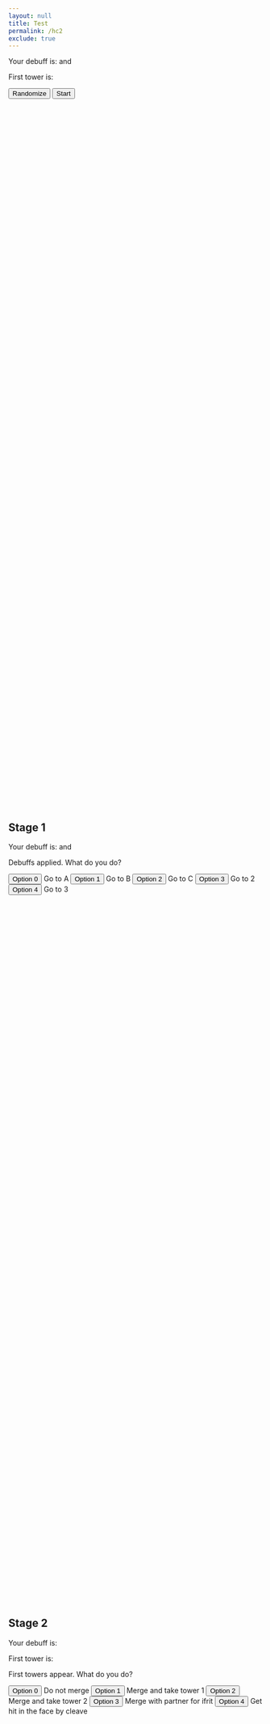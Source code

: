 ```yaml
---
layout: null
title: Test
permalink: /hc2
exclude: true
---
```


<p id="top">Your debuff is: <span class="debuff"></span> and <span class="stackdebuff"></span></p>
<p>First tower is: <span class="tower1"></span></p>

<button onclick="randomize()" type="button">
	Randomize</button>

<button onclick="location.href='#ref1'" type="button">
	Start</button>	

<div style="line-height:10000%;"><br></div>




<h2 id="ref1">Stage 1</h2>

<p id="top">Your debuff is: <span class="debuff"></span> and <span class="stackdebuff"></span></p>

Debuffs applied. What do you do?

<button id="button1_0" class="choice" onclick="location.href='#ref0'" type="button">
	Option 0</button>
Go to A

<button id="button1_1" class="choice" onclick="location.href='#ref0'" type="button">
	Option 1</button>
Go to B

<button id="button1_2" class="choice" onclick="location.href='#ref0'" type="button">
	Option 2</button>
Go to C
	
<button id="button1_3" class="choice" onclick="location.href='#ref0'" type="button">
	Option 3</button>
Go to 2
	
<button id="button1_4" class="choice" onclick="location.href='#ref0'" type="button">
	Option 4</button>
Go to 3
	
<div style="line-height:10000%;"><br></div>





<h2 id="ref2">Stage 2</h2>

<p>Your debuff is: <span class="stage2debuff"></span></p>
<p>First tower is: <span class="tower1"></span></p>

First towers appear. What do you do?

<button id="button2_0" class="choice" onclick="location.href='#ref0'" type="button">
	Option 0</button>
Do not merge

<button id="button2_1" class="choice" onclick="location.href='#ref0'" type="button">
	Option 1</button>
Merge and take tower 1

<button id="button2_2" class="choice" onclick="location.href='#ref0'" type="button">
	Option 2</button>
Merge and take tower 2

<button id="button2_3" class="choice" onclick="location.href='#ref0'" type="button">
	Option 3</button>
Merge with partner for ifrit
	
<button id="button2_4" class="choice" onclick="location.href='#ref0'" type="button">
	Option 4</button>
Get hit in the face by cleave

<div style="line-height:10000%;"><br></div>



<h2 id="ref3">Stage 3</h2>

<p>Your debuff is: <span class="stage3debuff"></span></p>
<p>First tower was: <span class="tower1"></span></p>

First towers resolved. What do you do?

<button id="button3_0" class="choice" onclick="location.href='#ref0'" type="button">
	Option 0</button>
Go to A

<button id="button3_1" class="choice" onclick="location.href='#ref0'" type="button">
	Option 1</button>
Go to B

<button id="button3_2" class="choice" onclick="location.href='#ref0'" type="button">
	Option 2</button>
Go to C
	
<button id="button3_3" class="choice" onclick="location.href='#ref0'" type="button">
	Option 3</button>
Go to the safe area. Avoid merging

<div style="line-height:10000%;"><br></div>



<h2 id="ref4">Stage 4</h2>

<p>Your debuff is: <span class="stage4debuff"></span></p>
<p>Second towers are: <span class="tower2"></span> and <span class="tower3"></span></p>

Second towers and adds appear. What do you do?

<button id="button4_0" class="choice" onclick="location.href='#ref0'" type="button">
	Option 0</button>
Do not merge

<button id="button4_1" class="choice" onclick="location.href='#ref0'" type="button">
	Option 1</button>
Merge with Alpha and enter tower

<button id="button4_2" class="choice" onclick="location.href='#ref0'" type="button">
	Option 2</button>
Merge with Beta and enter tower
	
<button id="button4_3" class="choice" onclick="location.href='#ref0'" type="button">
	Option 3</button>
Merge with Gamma and enter tower
	
<button id="button4_4" class="choice" onclick="location.href='#ref0'" type="button">
	Option 4</button>
Bait north add

<button id="button4_5" class="choice" onclick="location.href='#ref0'" type="button">
	Option 5</button>
Bait west add
	
<button id="button4_6" class="choice" onclick="location.href='#ref0'" type="button">
	Option 6</button>
Bait east add
	
<button id="button4_7" class="choice" onclick="location.href='#ref0'" type="button">
	Option 7</button>
Bait south add
<div style="line-height:10000%;"><br></div>



<h2 id="ref5">Stage 5</h2>

<p>Your debuff is: <span class="stage5debuff"></span></p>

Second towers and adds resolved. What do you do?

<button id="button5_0" class="choice" onclick="location.href='#ref0'" type="button">
	Option 0</button>
Do not merge

<button id="button5_1" class="choice" onclick="location.href='#ref0'" type="button">
	Option 1</button>
Merge with wind

<button id="button5_2" class="choice" onclick="location.href='#ref0'" type="button">
	Option 2</button>
Merge with water

<button id="button5_3" class="choice" onclick="location.href='#ref0'" type="button">
	Option 3</button>
Merge with lightning

<button id="button5_4" class="choice" onclick="location.href='#ref0'" type="button">
	Option 4</button>
Merge with ifrit

<div style="line-height:10000%;"><br></div>



<h2 id="ref6">SUCCESS</h2>
<button onclick="location.href='#top'" type="button">
	Retry</button>	
<div style="line-height:10000%;"><br></div>



<h2 id="ref0">YOU DIED</h2>
<button onclick="location.href='#top'" type="button">
	Retry</button>	
<div style="line-height:10000%;"><br></div>



<script>
const debuffs = ["Alpha8", "Beta8", "Gamma8", "Alpha28", "Beta28", "Gamma28", "None", "None"];
const stackdebuffs = ["None", "Stack1", "Stack2"];
const towers = ["Wind", "Water", "Lightning"]

debuff = "Alpha8"
stackdebuff = "None"
stage2debuff = "Alpha"
stage3debuff = "Alpha"
stage4debuff = "Alpha"
stage5debuff = "Alpha"
tower1 = "Lightning"
tower2 = "Water"
tower3 = "Wind"

function randomize()
{
	debuff = debuffs[Math.floor(Math.random() * 8)];
	
	stackdebuff = "None";
	if (debuff == "Alpha28" || debuff == "Beta28" || debuff == "Gamma28")
	{
		stackdebuff = stackdebuffs[Math.floor(Math.random() * 3)];
	}
	
	stage2debuff = debuff;
	stage3debuff = debuff;
	stage4debuff = debuff;
	stage5debuff = debuff;

	if (Math.floor(Math.random() * 2) == 0)
	{
		tower1 = "Water";
		tower2 = "Wind";
		tower3 = "Lightning";
	}
	else
	{
		tower1 = "Lightning";
		tower2 = "Wind";
		tower3 = "Water";
	}

	resetChoices();
}

function resetChoices()
{
	var elements = document.getElementsByClassName("choice");
	for (const element of elements) {
		element.outerHTML = element.outerHTML.replace(/ref[0-9]+/, 'ref0');
	}
	
	var elements = document.getElementsByClassName("debuff");
	for (const element of elements) {
		element.innerHTML = debuff;
	}
	
	var elements = document.getElementsByClassName("stackdebuff");
	for (const element of elements) {
		element.innerHTML = stackdebuff;
	}
	
	var elements = document.getElementsByClassName("tower1");
	for (const element of elements) {
		element.innerHTML = tower1;
	}
	
	var elements = document.getElementsByClassName("tower2");
	for (const element of elements) {
		element.innerHTML = tower2;
	}
	
	var elements = document.getElementsByClassName("tower3");
	for (const element of elements) {
		element.innerHTML = tower3;
	}
	
	addCorrectChoices();

	var elements = document.getElementsByClassName("stage2debuff");
	for (const element of elements) {
		element.innerHTML = stage2debuff;
	}

	var elements = document.getElementsByClassName("stage3debuff");
	for (const element of elements) {
		element.innerHTML = stage3debuff;
	}
	
	var elements = document.getElementsByClassName("stage4debuff");
	for (const element of elements) {
		element.innerHTML = stage4debuff;
	}

	var elements = document.getElementsByClassName("stage5debuff");
	for (const element of elements) {
		element.innerHTML = stage5debuff;
	}
}

function setLink(buttonid, link)
{
	element = document.getElementById(buttonid);
	element.outerHTML = element.outerHTML.replace(/ref[0-9]+/, link);
}

function addCorrectChoices()
{
	switch(stackdebuff)
	{
	case "Stack1":
		setLink("button1_4", "ref2");
		break;
	case "Stack2":
		setLink("button1_3", "ref2");
		break;
	case "None":
		if (debuff == "Alpha28" || debuff == "Beta28" || debuff == "Gamma28")
		{
			setLink("button1_3", "ref2");
		}
		break;
	}

	switch(debuff)
	{
	case "Alpha8":
		setLink("button1_0", "ref2");

		if(tower1 == "Wind" || tower1 == "Water")
		{
			stage3debuff = tower1;
			stage4debuff = stage3debuff;
			stage5debuff = stage4debuff;
			setLink("button2_1", "ref3");
			setLink("button3_3", "ref4");
			setLink("button4_4", "ref5");
		}
		else
		{
			stage3debuff = "Alpha";
			stage4debuff = stage3debuff;
			setLink("button2_0", "ref3");
			setLink("button3_0", "ref4");
			
			setLink("button4_2", "ref5");
			stage5debuff = "Wind";
		}
		break;
	case "Beta8":
		setLink("button1_1", "ref2");

		if (tower1 == "Lightning")
		{
			stage3debuff = tower1;
			stage4debuff = stage3debuff;
			stage5debuff = stage4debuff;
			setLink("button2_1", "ref3");
			setLink("button3_3", "ref4");
			setLink("button4_4", "ref5");
		}
		else if(tower1 == "Wind")
		{
			stage3debuff = tower1;
			stage4debuff = stage3debuff;
			stage5debuff = stage4debuff;
			setLink("button2_2", "ref3");
			setLink("button3_3", "ref4");
			setLink("button4_7", "ref5");
		}
		else
		{
			stage3debuff = "Beta";
			stage4debuff = stage3debuff;
			setLink("button2_0", "ref3");
			setLink("button3_1", "ref4");

			setLink("button4_1", "ref5");
			stage5debuff = "Wind";
		}
		break;
	case "Gamma8":
		setLink("button1_2", "ref2");

		if(tower1 == "Water" || tower1 == "Lightning")
		{
			stage3debuff = tower1;
			stage4debuff = stage3debuff;
			stage5debuff = stage4debuff;
			setLink("button2_2", "ref3");
			setLink("button3_3", "ref4");
			setLink("button4_7", "ref5");
		}
		else
		{
			stage3debuff = "Gamma";
			stage4debuff = stage3debuff;
			setLink("button2_0", "ref3");
			setLink("button3_2", "ref4");

			setLink("button4_1", "ref5");
			stage5debuff = "Water";
		}
		break;
	
	case "Alpha28":
		setLink("button2_0", "ref3");
		setLink("button3_0", "ref4");

		stage3debuff = "Alpha";
		stage4debuff = stage3debuff;

		if(tower1 == "Lightning")
		{
			setLink("button4_3", "ref5");
			stage5debuff = "Water";
		}
		else
		{
			setLink("button4_2", "ref5");
			stage5debuff = "Wind";
		}

		break;
		
	case "Beta28":
		setLink("button2_0", "ref3");
		setLink("button3_1", "ref4");

		stage3debuff = "Beta";
		stage4debuff = stage3debuff;

		if(tower1 == "Lightning")
		{
			setLink("button4_1", "ref5");
			stage5debuff = "Wind";
		}
		else
		{
			setLink("button4_3", "ref5");
			stage5debuff = "Lightning";
		}

		break;
		
	case "Gamma28":
		setLink("button2_0", "ref3");
		setLink("button3_2", "ref4");

		stage3debuff = "Gamma";
		stage4debuff = stage3debuff;

		if(tower1 == "Lightning")
		{
			setLink("button4_1", "ref5");
			stage5debuff = "Water";
		}
		else
		{
			setLink("button4_2", "ref5");
			stage5debuff = "Lightning";
		}

		break;
		
	case "None":
		setLink("button1_0", "ref2");
		setLink("button2_3", "ref3");
		setLink("button3_3", "ref4");
		setLink("button4_5", "ref5");
		setLink("button4_6", "ref5");
		
		stage2debuff = "Alpha"
		stage3debuff = "Ifrit";
		stage4debuff = "Ifrit";
		stage5debuff = "Ifrit";
		break;
	}
	
	if(stage5debuff == "Ifrit")
	{
		setLink("button5_1", "ref6");
	}
	else if(stage5debuff == "Wind")
	{
		setLink("button5_4", "ref6");
	}
	else
	{
		setLink("button5_0", "ref6");
	}
}

randomize();
</script>